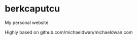 berkcaputcu
===========

My personal website

Highly based on github.com/michaeldwan/michaeldwan.com

